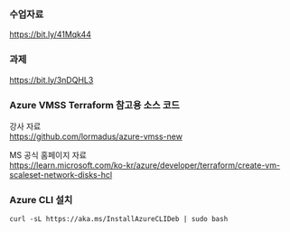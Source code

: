 
### 수업자료 ###
https://bit.ly/41Mqk44


### 과제 ###
https://bit.ly/3nDQHL3


### Azure VMSS Terraform 참고용 소스 코드 ###
강사 자료<br>
https://github.com/lormadus/azure-vmss-new

MS 공식 홈페이지 자료 <br>
https://learn.microsoft.com/ko-kr/azure/developer/terraform/create-vm-scaleset-network-disks-hcl


### Azure CLI 설치 ###
```curl -sL https://aka.ms/InstallAzureCLIDeb | sudo bash```
